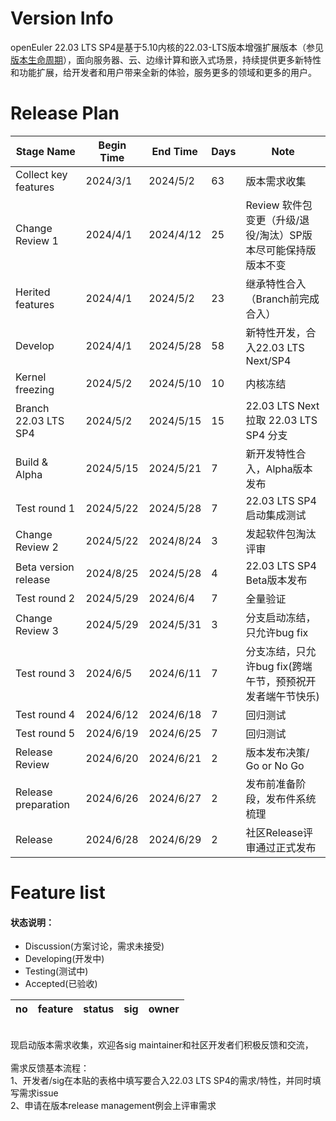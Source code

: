 # Version Info

openEuler 22.03 LTS SP4是基于5.10内核的22.03-LTS版本增强扩展版本（参见[版本生命周期](https://www.openeuler.org/zh/other/lifecycle/)），面向服务器、云、边缘计算和嵌入式场景，持续提供更多新特性和功能扩展，给开发者和用户带来全新的体验，服务更多的领域和更多的用户。<br />

# Release Plan

| Stage Name                    | Begin Time | End Time  | Days | Note                                               |
| ----------------------------- | ---------- | --------- | ---- | -------------------------------------------------- |
| Collect key features          | 2024/3/1   | 2024/5/2 | 63   | 版本需求收集                                       |
| Change Review 1               | 2024/4/1  | 2024/4/12 | 25   | Review 软件包变更（升级/退役/淘汰）SP版本尽可能保持版版本不变  |
| Herited features              | 2024/4/1  | 2024/5/2 | 23   | 继承特性合入（Branch前完成合入）    |
| Develop                       | 2024/4/1  | 2024/5/28 | 58   | 新特性开发，合入22.03 LTS Next/SP4 |
| Kernel freezing               | 2024/5/2   | 2024/5/10 | 10   | 内核冻结                                           |
| Branch 22.03 LTS SP4          | 2024/5/2  | 2024/5/15 | 15 | 22.03 LTS Next 拉取 22.03 LTS SP4 分支           |
| Build & Alpha                 | 2024/5/15  | 2024/5/21  | 7    | 新开发特性合入，Alpha版本发布                      |
| Test round 1                  | 2024/5/22   | 2024/5/28  | 7   | 22.03 LTS SP4 启动集成测试                             |
| Change Review 2               | 2024/5/22  | 2024/8/24 | 3    | 发起软件包淘汰评审                                 |
| Beta version release          | 2024/8/25  | 2024/5/28 | 4    | 22.03 LTS SP4 Beta版本发布                             |
| Test round 2                  | 2024/5/29  | 2024/6/4 | 7    | 全量验证                                           |
| Change Review 3               | 2024/5/29  | 2024/5/31 | 3    | 分支启动冻结，只允许bug fix                        |
| Test round 3                  | 2024/6/5  | 2024/6/11  | 7    | 分支冻结，只允许bug fix(跨端午节，预预祝开发者端午节快乐)  |
| Test round 4                  | 2024/6/12  | 2024/6/18 | 7    | 回归测试                                           |
| Test round 5                  | 2024/6/19  | 2024/6/25 | 7    | 回归测试                                 |
| Release Review                | 2024/6/20  | 2024/6/21 | 2    | 版本发布决策/ Go or No Go                 |
| Release preparation           | 2024/6/26  | 2024/6/27 | 2    | 发布前准备阶段，发布件系统梳理                     |
| Release                       | 2024/6/28  | 2024/6/29 | 2    | 社区Release评审通过正式发布                        |



# Feature list

#### 状态说明：

- Discussion(方案讨论，需求未接受)
- Developing(开发中)
- Testing(测试中)
- Accepted(已验收)

| no   | feature | status | sig  | owner |
| :--- | :------ | :----- | :--- | :---- |


<br />
现启动版本需求收集，欢迎各sig maintainer和社区开发者们积极反馈和交流，<br />
<br />
需求反馈基本流程： <br />
1、开发者/sig在本贴的表格中填写要合入22.03 LTS SP4的需求/特性，并同时填写需求issue <br />
2、申请在版本release management例会上评审需求 
<br /><br />
